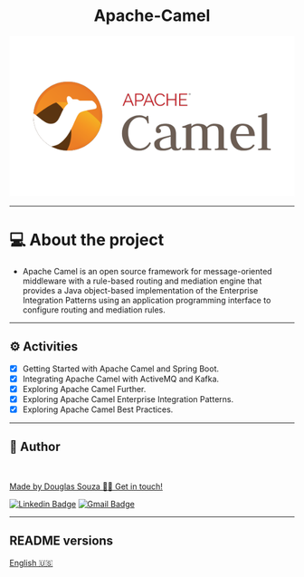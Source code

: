 <h1 align="center">Apache-Camel</h1>


<p align="center">
    <img src="assets/logo.jpeg"/>
</p>

---

# 💻 About the project

- Apache Camel is an open source framework for message-oriented middleware with a rule-based routing and mediation engine that provides a Java object-based implementation of the Enterprise Integration Patterns using an application programming interface to configure routing and mediation rules.

---

## ⚙️ Activities

- [x] Getting Started with Apache Camel and Spring Boot.
- [x] Integrating Apache Camel with ActiveMQ and Kafka.
- [x] Exploring Apache Camel Further.
- [x] Exploring Apache Camel Enterprise Integration Patterns.
- [x] Exploring Apache Camel Best Practices.

---

## 🦸 Author

<a href="#">
 <img style="border-radius: 50%;" src="https://avatars.githubusercontent.com/u/50157211?s=120&v=4" width="100px;" alt=""/>
<br />

Made by Douglas Souza 👋🏽 Get in touch!

[![Linkedin Badge](https://img.shields.io/badge/-Douglas-blue?style=flat-square&logo=Linkedin&logoColor=white&link=https://www.linkedin.com/in/dagurasujava/)](https://www.linkedin.com/in/dagurasujava/)
[![Gmail Badge](https://img.shields.io/badge/-contini.ds@gmail.com-c14438?style=flat-square&logo=Gmail&logoColor=white&link=mailto:contini.ds@gmail.com)](mailto:contini.ds@gmail.com)

---
## README versions

[English 🇺🇸](./README.md)